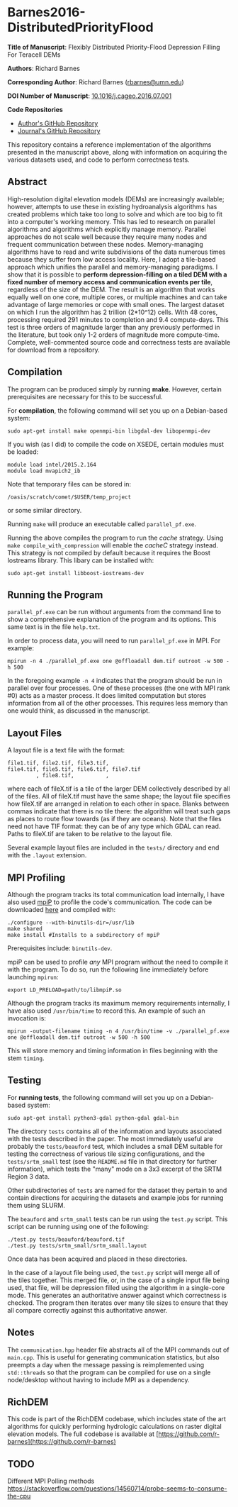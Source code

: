 Barnes2016-DistributedPriorityFlood
===================================

**Title of Manuscript**:
Flexibly Distributed Priority-Flood Depression Filling For Teracell DEMs

**Authors**: Richard Barnes

**Corresponding Author**: Richard Barnes (rbarnes@umn.edu)

**DOI Number of Manuscript**: [10.1016/j.cageo.2016.07.001](https://dx.doi.org/10.1016/j.cageo.2016.07.001)

**Code Repositories**
 * [Author's GitHub Repository](https://github.com/r-barnes/Barnes2016-ParallelPriorityFlood)
 * [Journal's GitHub Repository](TODO)

This repository contains a reference implementation of the algorithms presented
in the manuscript above, along with information on acquiring the various
datasets used, and code to perform correctness tests.




Abstract
--------
High-resolution digital elevation models (DEMs) are increasingly available;
however, attempts to use these in existing hydroanalysis algorithms has created
problems which take too long to solve and which are too big to fit into a
computer's working memory. This has led to research on parallel algorithms and
algorithms which explicitly manage memory. Parallel approaches do not scale well
because they require many nodes and frequent communication between these nodes.
Memory-managing algorithms have to read and write subdivisions of the data
numerous times because they suffer from low access locality. Here, I adopt a
tile-based approach which unifies the parallel and memory-managing paradigms. I
show that it is possible to **perform depression-filling on a tiled DEM with a
fixed number of memory access and communication events per tile**, regardless of
the size of the DEM. The result is an algorithm that works equally well on one
core, multiple cores, or multiple machines and can take advantage of large
memories or cope with small ones. The largest dataset on which I run the
algorithm has 2 trillion (2*10^12) cells. With 48 cores, processing required 291
minutes to completion and 9.4 compute-days. This test is three orders of
magnitude larger than any previously performed in the literature, but took only
1-2 orders of magnitude more compute-time. Complete, well-commented source code
and correctness tests are available for download from a repository.





Compilation
-----------

The program can be produced simply by running **make**. However, certain
prerequisites are necessary for this to be successful.

For **compilation**, the following command will set you up on a Debian-based
system:

    sudo apt-get install make openmpi-bin libgdal-dev libopenmpi-dev

If you wish (as I did) to compile the code on XSEDE, certain modules must be
loaded:

    module load intel/2015.2.164
    module load mvapich2_ib

Note that temporary files can be stored in:

    /oasis/scratch/comet/$USER/temp_project

or some similar directory.

Running `make` will produce an executable called `parallel_pf.exe`.

Running the above compiles the program to run the _cache_ strategy. Using `make
compile_with_compression` will enable the _cacheC_ strategy instead. This
strategy is not compiled by default because it requires the Boost Iostreams
library. This libary can be installed with:

    sudo apt-get install libboost-iostreams-dev



Running the Program
-------------------

`parallel_pf.exe` can be run without arguments from the command line to show a
comprehensive explanation of the program and its options. This same text is in
the file `help.txt`.

In order to process data, you will need to run `parallel_pf.exe` in MPI. For
example:

    mpirun -n 4 ./parallel_pf.exe one @offloadall dem.tif outroot -w 500 -h 500

In the foregoing example `-n 4` indicates that the program should be run in
parallel over four processes. One of these processes (the one with MPI rank #0)
acts as a master process. It does limited computation but stores information
from all of the other processes. This requires less memory than one would think,
as discussed in the manuscript.



Layout Files
------------

A layout file is a text file with the format:

    file1.tif, file2.tif, file3.tif,
    file4.tif, file5.tif, file6.tif, file7.tif
             , file8.tif,          ,

where each of fileX.tif is a tile of the larger DEM collectively described by
all of the files. All of fileX.tif must have the same shape; the layout file
specifies how fileX.tif are arranged in relation to each other in space.
Blanks between commas indicate that there is no tile there: the algorithm will
treat such gaps as places to route flow towards (as if they are oceans). Note
that the files need not have TIF format: they can be of any type which GDAL
can read. Paths to fileX.tif are taken to be relative to the layout file.

Several example layout files are included in the `tests/` directory and end with
the `.layout` extension.



MPI Profiling
-------------
Although the program tracks its total communication load internally, I have also
used [mpiP](http://mpip.sourceforge.net/) to profile the code's communication.
The code can be downloaded [here](http://mpip.sourceforge.net/) and compiled
with:

    ./configure --with-binutils-dir=/usr/lib
    make shared
    make install #Installs to a subdirectory of mpiP

Prerequisites include: `binutils-dev`.

mpiP can be used to profile _any_ MPI program without the need to compile it
with the program. To do so, run the following line immediately before launching
`mpirun`:

    export LD_PRELOAD=path/to/libmpiP.so

Although the program tracks its maximum memory requirements internally, I have
also used `/usr/bin/time` to record this. An example of such an invocation is:

    mpirun -output-filename timing -n 4 /usr/bin/time -v ./parallel_pf.exe one @offloadall dem.tif outroot -w 500 -h 500

This will store memory and timing information in files beginning with the stem
`timing`.



Testing
-------

For **running tests**, the following command will set you up on a Debian-based
system:

    sudo apt-get install python3-gdal python-gdal gdal-bin

The directory `tests` contains all of the information and layouts associated
with the tests described in the paper. The most immediately useful are probably
the `tests/beauford` test, which includes a small DEM suitable for testing the
correctness of various tile sizing configurations, and the `tests/srtm_small`
test (see the `README.md` file in that directory for further information), which
tests the "many" mode on a 3x3 excerpt of the SRTM Region 3 data.

Other subdirectories of `tests` are named for the dataset they pertain to and
contain directions for acquiring the datasets and example jobs for running them
using SLURM.

The `beauford` and `srtm_small` tests can be run using the `test.py` script.
This script can be running using one of the following: 

    ./test.py tests/beauford/beauford.tif
    ./test.py tests/srtm_small/srtm_small.layout

Once data has been acquired and placed in these directories.

In the case of a layout file being used, the `test.py` script will merge all of
the tiles together. This merged file, or, in the case of a single input file
being used, that file, will be depression filled using the algorithm in a
single-core mode. This generates an authoritative answer against which
correctness is checked. The program then iterates over many tile sizes to ensure
that they all compare correctly against this authoritative answer.



Notes
-----

The `communication.hpp` header file abstracts all of the MPI commands out of
`main.cpp`. This is useful for generating communication statistics, but also
preempts a day when the message passing is reimplemented using `std::threads` so
that the program can be compiled for use on a single node/desktop without having
to include MPI as a dependency.


RichDEM
-------

This code is part of the RichDEM codebase, which includes state of the art
algorithms for quickly performing hydrologic calculations on raster digital
elevation models. The full codebase is available at
[https://github.com/r-barnes](https://github.com/r-barnes)



TODO
----

Different MPI Polling methods
https://stackoverflow.com/questions/14560714/probe-seems-to-consume-the-cpu